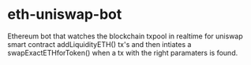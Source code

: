 # eth-uniswap-bot
Ethereum bot that watches the blockchain txpool in realtime for uniswap smart contract addLiquidityETH() tx's and then intiates a swapExactETHforToken() when a tx with the right paramaters is found.
